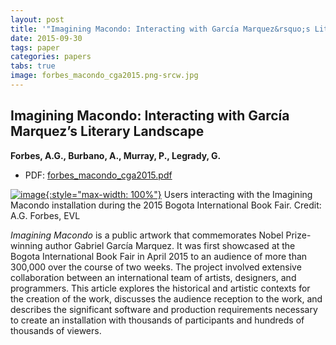 ```yaml
---
layout: post
title: '"Imagining Macondo: Interacting with García Marquez&rsquo;s Literary Landscape"'
date: 2015-09-30
tags: paper
categories: papers
tabs: true
image: forbes_macondo_cga2015.png-srcw.jpg
---
```


## Imagining Macondo: Interacting with García Marquez&rsquo;s Literary Landscape
**Forbes, A.G., Burbano, A., Murray, P., Legrady, G.**
- PDF: [forbes_macondo_cga2015.pdf](/documents/forbes_macondo_cga2015.pdf)


[![image](https://www.evl.uic.edu/output/originals/forbes_macondo_cga2015.png-srcw.jpg){:style="max-width: 100%"}](https://www.evl.uic.edu/output/originals/forbes_macondo_cga2015.png-srcw.jpg)
Users interacting with the Imagining Macondo installation during the 2015 Bogota International Book Fair.
Credit: A.G. Forbes, EVL

<i>Imagining Macondo</i> is a public artwork that commemorates Nobel Prize-winning author Gabriel García Marquez. It was first showcased at the Bogota International Book Fair in April 2015 to an audience of more than 300,000 over the course of two weeks. The project involved extensive collaboration between an international team of artists, designers, and programmers. This article explores the historical and artistic contexts for the creation of the work, discusses the audience reception to the work, and describes the significant software and production requirements necessary to create an installation with thousands of participants and hundreds of thousands of viewers.